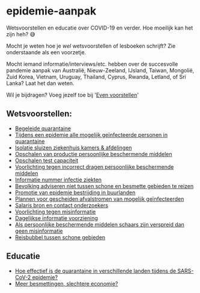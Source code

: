 # epidemie-aanpak
Wetsvoorstellen en educatie over COVID-19 en verder. Hoe moeilijk kan het zijn heh? 😅

Mocht je weten hoe je _wel_ wetsvoorstellen of lesboeken schrijft? Zie onderstaande als een voorzetje.

Mocht iemand informatie/interviews/etc. hebben over de succesvolle pandemie aanpak van Australië, Nieuw-Zeeland, IJsland, Taiwan, Mongolië, Zuid Korea, Vietnam, Uruguay, Thailand, Cyprus, Rwanda, Letland, of Sri Lanka? Laat het dan weten.

Wil je bijdragen? Voeg jezelf toe bij '[Even voorstellen](MAINTAINERS.md)'

## Wetsvoorstellen:
* [Begeleide quarantaine](wetsvoorstellen/begeleide-quarantaine.md)
* [Tijdens een epidemie alle mogelijk geïnfecteerde personen in quarantaine](wetsvoorstellen/alle-infectie-verdachte-personen-in-quarantaine.md)
* [Isolatie sluizen ziekenhuis kamers & afdelingen](wetsvoorstellen/isolatie-sluizen-ziekenhuis-kamers.md)
* [Opschalen van productie persoonlijke beschermende middelen](wetsvoorstellen/respiratoire-epidemie-opschalen-pbm-productie.md)
* [Opschalen test capaciteit](wetsvoorstellen/opschalen-test-capaciteit.md)
* [Voorlichting tegen incorrect dragen persoonlijke beschermende middelen](wetsvoorstellen/voorlichting-incorrect-dragen-pbm.md)
* [Informatie nummer infectie ziekten](wetsvoorstellen/informatie-nummer-infectie-ziekten.md)
* [Bevolking adviseren niet tussen schone en besmette gebieden te reizen](wetsvoorstellen/bevolking-adviseren-niet-tussen-schone-en-besmette-gebieden-te-reizen.md)
* [Promotie van epidemie bestrijding in buurlanden](wetsvoorstellen/promotie-van-epidemie-bestrijding-in-buurlanden.md)
* [Plannen voor gescheiden afvalstromen van mogelijk geïnfecteerden](wetsvoorstellen/plannen-gescheiden-afvalstromen-mogelijk-geinfecteerden.md)
* [Salaris bron en contact onderzoekers](wetsvoorstellen/salaris-bron-en-contact-onderzoekers.md)
* [Voorlichting tegen misinformatie](wetsvoorstellen/tegen-misinformatie.md)
* [Dagelijkse informatie voorziening](wetsvoorstellen/dagelijkse-informatie-voorziening.md)
* [Als persoonlijke beschermende middelen schaars zijn verspreid dan geen misinformatie](wetsvoorstellen/bij-ontbrekende-pbm-verspreid-geen-misinformatie.md)
* [Reisbubbel tussen schone gebieden](wetsvoorstellen/reisbubbel-schone-gebieden.md)

## Educatie
* [Hoe effectief is de quarantaine in verschillende landen tijdens de SARS-CoV-2 epidemie?](educatie/vergelijken-efficientie-quarantaines-verschillende-landen.md)
* [Meer besmettingen, slechtere economie?](educatie/economische-impact-besmettingen.md)